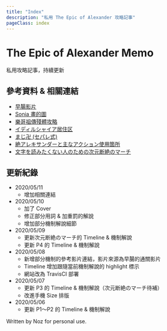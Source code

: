 ```yaml
---
title: "Index"
description: "私用 The Epic of Alexander 攻略記事"
pageClass: index
---
```

<div class="page-header index">
  <div class="page-header-content">
    <h1>The Epic of Alexander Memo</h1>
    <p>私用攻略記事，持續更新</p>
  </div>
</div>

## 參考資料 & 相關連結
- [早腸影片](https://www.twitch.tv/videos/522822933)
- [Sonia 畫的圖](https://docs.google.com/document/d/1ZpUf6wreOzaN-WcraTUT0XQkJCLSSlJEaZnMOuy3gbM/)
- [樂哥祖傳殘體攻略](http://ngabbs.com/read.php?tid=19394167&rand=857)
- [イディルシャイア居住区](http://kanatan.info/archives/380650.html)
- [まじ卍 (セパレ式)](http://lenafily0402.livedoor.blog/archives/cat_378358.html)
- [絶アレキサンダーと主なアクション使用箇所](https://docs.google.com/spreadsheets/d/1C_tt_eP7CYz2A_EpDqLo1X-BCkHTUdnsvL1SIln7ixI/)
- [文字を読みたくない人のための次元断絶のマーチ](https://www.youtube.com/watch?v=utfUGDM1Y9w)

## 更新紀錄
- 2020/05/11
  - 增加相關連結
- 2020/05/10
  - 加了 Cover
  - 修正部分用詞 & 加重罰的解說
  - 增加部分機制解說細節
- 2020/05/09
  - 更新次元断絶のマーチ的 Timeline & 機制解說
  - 更新 P4 的 Timeline & 機制解說
- 2020/05/08
  - 新增部分機制的參考影片連結，影片來源為早腸的通關影片
  - Timeline 增加跟隨當前機制解說的 highlight 標示
  - 網站改為 TravisCI 部署
- 2020/05/07
  - 更新 P3 的 Timeline & 機制解說（次元断絶のマーチ待補）
  - 改進手機 Size 排版
- 2020/05/06
  - 更新 P1～P2 的 Timeline & 機制解說

<div class="footer">
  <div class="credit">Written by Noz for personal use.</div>
</div>